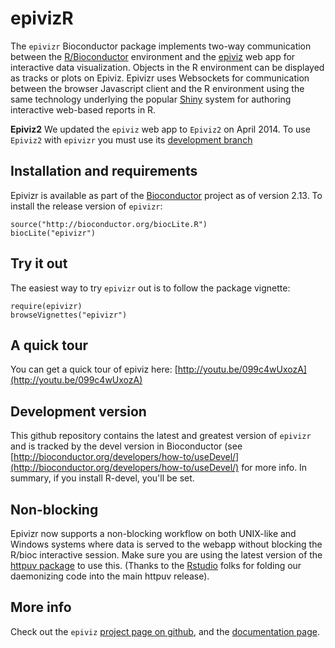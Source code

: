 epivizR
========

The `epivizr` Bioconductor package implements two-way communication between the [R/Bioconductor](http://bioconductor.org) environment and the [epiviz](http://epiviz.cbcb.umd.edu) web app for interactive data visualization. Objects in the R environment can be displayed as tracks or plots on Epiviz. Epivizr uses Websockets for communication between the browser Javascript client and the R environment using the same technology underlying the popular [Shiny](http://www.rstudio.com/shiny) system for authoring interactive web-based reports in R.

**Epiviz2** We updated the `epiviz` web app to `Epiviz2` on April 2014. To use `Epiviz2` with `epivizr` you must
use its [development branch](#development-version)
 
## Installation and requirements
Epivizr is available as part of the [Bioconductor](http://bioconductor.org) project as of version 2.13. To install the release version of `epivizr`:

```{r}
source("http://bioconductor.org/biocLite.R")
biocLite("epivizr")
```

## Try it out

The easiest way to try `epivizr` out is to follow the package vignette:

```{r}
require(epivizr)
browseVignettes("epivizr")
```

## A quick tour

You can get a quick tour of epiviz here: [http://youtu.be/099c4wUxozA](http://youtu.be/099c4wUxozA)

## Development version

This github repository contains the latest and greatest version of `epivizr` and is tracked by the devel version in Bioconductor (see
[http://bioconductor.org/developers/how-to/useDevel/](http://bioconductor.org/developers/how-to/useDevel/) for more info. In summary, if you install R-devel, you'll be set.

## Non-blocking

Epivizr now supports a non-blocking workflow on both UNIX-like and Windows systems where data is served to the webapp without blocking
the R/bioc interactive session. Make sure you are using the latest version of the [httpuv package](http://cran.r-project.org/web/packages/httpuv/index.html) to use this. (Thanks to the
[Rstudio](http://rstudio.org) folks for folding our daemonizing code into the main httpuv release).

## More info

Check out the `epiviz` [project page on github](http:://github.com/epiviz), and the
[documentation page](http://epiviz.github.io).



